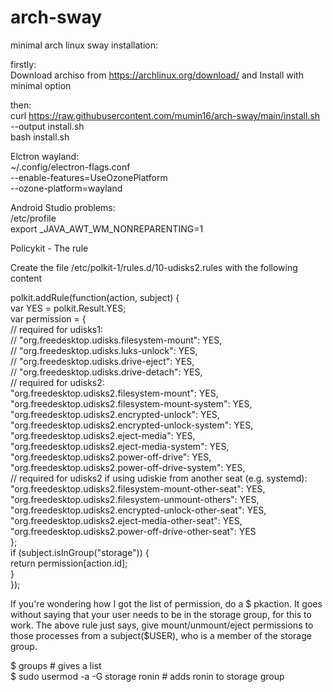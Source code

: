 # arch-sway
minimal arch linux sway installation:

firstly: <br />
Download archiso from https://archlinux.org/download/ and Install with minimal option

then: <br />
curl https://raw.githubusercontent.com/mumin16/arch-sway/main/install.sh --output install.sh<br />
bash install.sh

Elctron wayland:<br />
~/.config/electron-flags.conf<br />
--enable-features=UseOzonePlatform<br />
--ozone-platform=wayland<br />

Android Studio problems:  <br />
/etc/profile  <br />
export _JAVA_AWT_WM_NONREPARENTING=1  <br />

Policykit - The rule<br />

Create the file /etc/polkit-1/rules.d/10-udisks2.rules with the following content<br />

polkit.addRule(function(action, subject) {<br />
  var YES = polkit.Result.YES;<br />
  var permission = {<br />
    // required for udisks1:<br />
    // "org.freedesktop.udisks.filesystem-mount": YES,<br />
    // "org.freedesktop.udisks.luks-unlock": YES,<br />
    // "org.freedesktop.udisks.drive-eject": YES,<br />
    // "org.freedesktop.udisks.drive-detach": YES,<br />
    // required for udisks2:<br />
    "org.freedesktop.udisks2.filesystem-mount": YES,<br />
    "org.freedesktop.udisks2.filesystem-mount-system": YES,<br />
    "org.freedesktop.udisks2.encrypted-unlock": YES,<br />
    "org.freedesktop.udisks2.encrypted-unlock-system": YES,<br />
    "org.freedesktop.udisks2.eject-media": YES,<br />
    "org.freedesktop.udisks2.eject-media-system": YES,<br />
    "org.freedesktop.udisks2.power-off-drive": YES,<br />
    "org.freedesktop.udisks2.power-off-drive-system": YES,<br />
    // required for udisks2 if using udiskie from another seat (e.g. systemd):<br />
    "org.freedesktop.udisks2.filesystem-mount-other-seat": YES,<br />
    "org.freedesktop.udisks2.filesystem-unmount-others": YES,<br />
    "org.freedesktop.udisks2.encrypted-unlock-other-seat": YES,<br />
    "org.freedesktop.udisks2.eject-media-other-seat": YES,<br />
    "org.freedesktop.udisks2.power-off-drive-other-seat": YES<br />
  };<br />
  if (subject.isInGroup("storage")) {<br />
    return permission[action.id];<br />
  }<br />
});<br />

If you're wondering how I got the list of permission, do a $ pkaction. It goes without saying that your user needs to be in the storage group, for this to work. The above rule just says, give mount/unmount/eject permissions to those processes from a subject($USER), who is a member of the storage group.<br />

$ groups # gives a list<br />
$ sudo usermod -a -G storage ronin # adds ronin to storage group<br />
